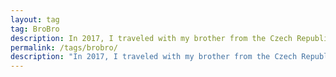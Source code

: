 ```yaml
---
layout: tag
tag: BroBro
description: In 2017, I traveled with my brother from the Czech Republic to Venice. But it wasn’t the typical journey most tourists to Italy take. We didn’t use a car, bus, or plane — I went by scooter (kickbike) and my brother went by bike. We slept outdoors and covered 700 km in about seven days. Since then, my brother and I have done several other big trips (mostly by scooter and bike, but we’ve also hiked), and since we’re two brothers traveling together, we started calling our expeditions BroBro Trip. You can check out our <a href=https://www.instagram.com/brobro_trip/?hl=cs>Instagram</a>, which is active only when we’re on a BroBro Trip, but you can still find some cool pictures from our journeys there.
permalink: /tags/brobro/
description: "In 2017, I traveled with my brother from the Czech Republic to Venice. But it wasn’t the typical journey most tourists to Italy take. We didn’t use a car, bus, or plane — I went by scooter (kickbike) and my brother went by bike. We slept outdoors and covered 700 km in about seven days. Since then, my brother and I have done several other big trips (mostly by scooter and bike, but we’ve also hiked), and since we’re two brothers traveling together, we started calling our expeditions BroBro Trip. You can check out our <a href=https://www.instagram.com/brobro_trip/?hl=cs>Instagram</a>, which is active only when we’re on a BroBro Trip, but you can still find some cool pictures from our journeys there."
---
```

